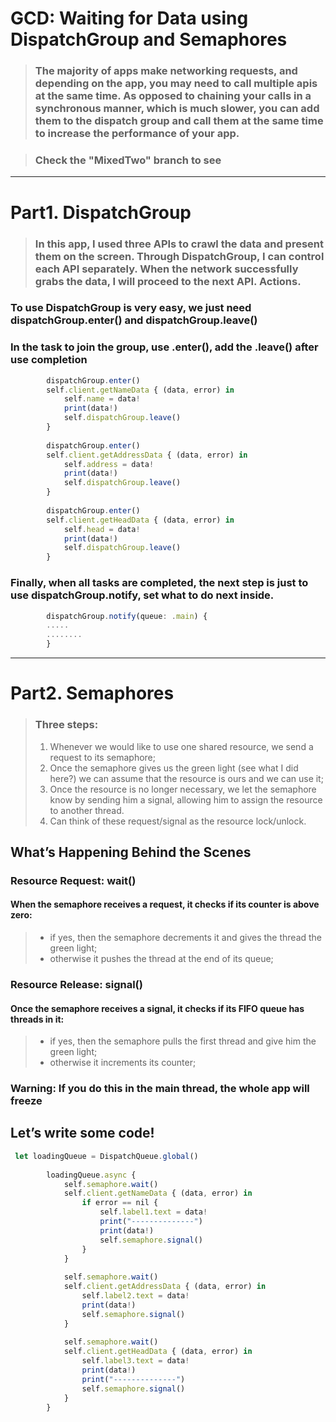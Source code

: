# GCD: Waiting for Data using DispatchGroup and Semaphores

>### The majority of apps make networking requests, and depending on the app, you may need to call multiple apis at the same time. As opposed to chaining your calls in a synchronous manner, which is much slower, you can add them to the dispatch group and call them at the same time to increase the performance of your app.

>### Check the "MixedTwo" branch to see
***

# Part1. DispatchGroup
>### In this app, I used three APIs to crawl the data and present them on the screen. Through DispatchGroup, I can control each API separately. When the network successfully grabs the data, I will proceed to the next API. Actions.

### To use DispatchGroup is very easy, we just need         dispatchGroup.enter() and dispatchGroup.leave() 
### In the task to join the group, use .enter(), add the .leave() after use completion

```javascript
        dispatchGroup.enter()
        self.client.getNameData { (data, error) in
            self.name = data!
            print(data!)
            self.dispatchGroup.leave()
        }
        
        dispatchGroup.enter()
        self.client.getAddressData { (data, error) in
            self.address = data!
            print(data!)
            self.dispatchGroup.leave()
        }
        
        dispatchGroup.enter()
        self.client.getHeadData { (data, error) in
            self.head = data!
            print(data!)
            self.dispatchGroup.leave()
        }
```
### Finally, when all tasks are completed, the next step is just to use dispatchGroup.notify, set what to do next inside.
```javascript
        dispatchGroup.notify(queue: .main) {
        .....
        ........
        }
```

***

# Part2. Semaphores
>### Three steps:
>1. Whenever we would like to use one shared resource, we send a request to its semaphore;
>2. Once the semaphore gives us the green light (see what I did here?) we can assume that the resource is ours and we can use it;
>3. Once the resource is no longer necessary, we let the semaphore know by sending him a signal, allowing him to assign the resource to another thread. 
>4. Can think of these request/signal as the resource lock/unlock.


## What’s Happening Behind the Scenes
### Resource Request: wait()
#### When the semaphore receives a request, it checks if its counter is above zero: 

>- if yes, then the semaphore decrements it and gives the thread the green light;
>- otherwise it pushes the thread at the end of its queue;

### Resource Release: signal()
#### Once the semaphore receives a signal, it checks if its FIFO queue has threads in it:

>- if yes, then the semaphore pulls the first thread and give him the green light;
>- otherwise it increments its counter;

### Warning: If you do this in the main thread, the whole app will freeze 

## Let’s write some code!
```javascript
 let loadingQueue = DispatchQueue.global()
        
        loadingQueue.async {
            self.semaphore.wait()
            self.client.getNameData { (data, error) in
                if error == nil {
                    self.label1.text = data!
                    print("--------------")
                    print(data!)
                    self.semaphore.signal()
                }
            }
            
            self.semaphore.wait()
            self.client.getAddressData { (data, error) in
                self.label2.text = data!
                print(data!)
                self.semaphore.signal()
            }
            
            self.semaphore.wait()
            self.client.getHeadData { (data, error) in
                self.label3.text = data!
                print(data!)
                print("--------------")
                self.semaphore.signal()
            }
        }
```
